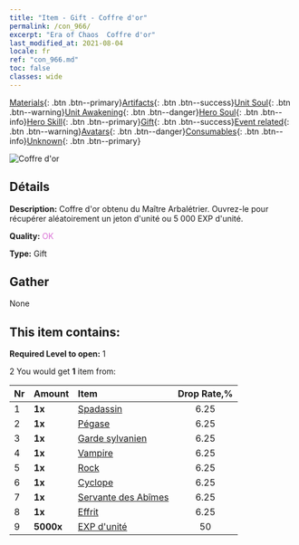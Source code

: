 ```yaml
---
title: "Item - Gift - Coffre d'or"
permalink: /con_966/
excerpt: "Era of Chaos  Coffre d'or"
last_modified_at: 2021-08-04
locale: fr
ref: "con_966.md"
toc: false
classes: wide
---
```

 [Materials](/ItemsFR/){: .btn .btn--primary}[Artifacts](/ItemsFR/Artifacts/){: .btn .btn--success}[Unit Soul](/ItemsFR/UnitSoul/){: .btn .btn--warning}[Unit Awakening](/ItemsFR/UnitAwakening/){: .btn .btn--danger}[Hero Soul](/ItemsFR/HeroSoul/){: .btn .btn--info}[Hero Skill](/ItemsFR/HeroSkill/){: .btn .btn--primary}[Gift](/ItemsFR/Gift/){: .btn .btn--success}[Event related](/ItemsFR/Events/){: .btn .btn--warning}[Avatars](/ItemsFR/Avatars/){: .btn .btn--danger}[Consumables](/ItemsFR/Consumables/){: .btn .btn--info}[Unknown](/ItemsFR/Unknown/){: .btn .btn--primary}

 ![Coffre d'or](/images/t/i_50003.png)

## Détails
 **Description:** Coffre d'or obtenu du Maître Arbalétrier. Ouvrez-le pour récupérer aléatoirement un jeton d'unité ou 5 000 EXP d'unité.

 **Quality:** <span style="color: #DA70D6">OK</span>

 **Type:** Gift

## Gather

  None

## This item contains:

 **Required Level to open:** 1

 2 You would get **1** item  from:

  | Nr | Amount |     Item    | Drop Rate,% |
  |:---|:-------|:------------|:---------:|
  | 1 |  **1x** | [Spadassin](/ItemsFR/unt_193/) | 6.25 | 
  | 2 |  **1x** | [Pégase](/ItemsFR/unt_202/) | 6.25 | 
  | 3 |  **1x** | [Garde sylvanien](/ItemsFR/unt_203/) | 6.25 | 
  | 4 |  **1x** | [Vampire](/ItemsFR/unt_211/) | 6.25 | 
  | 5 |  **1x** | [Rock](/ItemsFR/unt_221/) | 6.25 | 
  | 6 |  **1x** | [Cyclope](/ItemsFR/unt_222/) | 6.25 | 
  | 7 |  **1x** | [Servante des Abîmes](/ItemsFR/unt_230/) | 6.25 | 
  | 8 |  **1x** | [Effrit](/ItemsFR/unt_231/) | 6.25 | 
  | 9 |  **5000x** | [EXP d'unité](/ItemsFR/con_902/) | 50 | 
